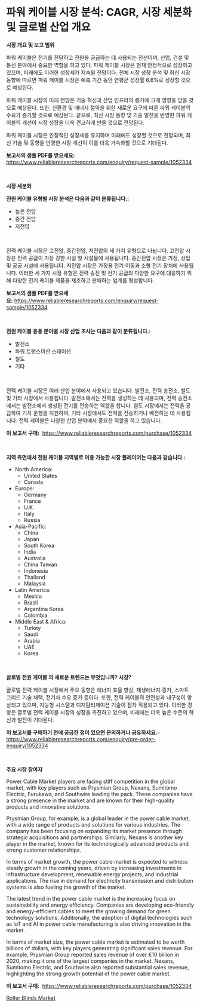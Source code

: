 <p><h1>파워 케이블 시장 분석: CAGR, 시장 세분화 및 글로벌 산업 개요</h1></p><p><strong>시장 개요 및 보고 범위</strong></p>
<p><p>파워 케이블은 전기를 전달하고 전원을 공급하는 데 사용되는 전선이며, 산업, 건설 및 통신 분야에서 중요한 역할을 하고 있다. 파워 케이블 시장은 현재 안정적으로 성장하고 있으며, 미래에도 이러한 성장세가 지속될 전망이다. 전체 시장 성장 분석 및 최신 시장 동향에 따르면 파워 케이블 시장은 예측 기간 동안 연평균 성장률 6.6%로 성장할 것으로 예상된다. </p><p>파워 케이블 시장의 미래 전망은 기술 혁신과 산업 인프라의 증가에 크게 영향을 받을 것으로 예상된다. 또한, 친환경 및 에너지 절약을 위한 새로운 요구에 따른 파워 케이블의 수요가 증가할 것으로 예상된다. 끝으로, 최신 시장 동향 및 기술 발전을 반영한 파워 케이블의 개선이 시장 성장을 더욱 견고하게 만들 것으로 전망된다.</p><p>파워 케이블 시장은 안정적인 성장세를 유지하며 미래에도 성장할 것으로 전망되며, 최신 기술 및 동향을 반영한 시장 개선이 이를 더욱 가속화할 것으로 기대된다.</p></p>
<p><strong>보고서의 샘플 PDF를 받으세요:</strong> <a href="https://www.reliableresearchreports.com/enquiry/request-sample/1052334">https://www.reliableresearchreports.com/enquiry/request-sample/1052334</a></p>
<p>&nbsp;</p>
<p><strong>시장 세분화</strong></p>
<p><strong>전원 케이블 유형별 시장 분석은 다음과 같이 분류됩니다.:</strong></p>
<p><ul><li>높은 전압</li><li>중간 전압</li><li>저전압</li></ul></p>
<p>&nbsp;</p>
<p><p>전력 케이블 시장은 고전압, 중간전압, 저전압의 세 가지 유형으로 나뉩니다. 고전압 시장은 전력 공급이 가장 강한 시설 및 시설물에 사용됩니다. 중간전압 시장은 가정, 상업 및 공공 시설에 사용됩니다. 저전압 시장은 가정용 전기 이동과 소형 전기 장치에 사용됩니다. 이러한 세 가지 시장 유형은 전력 송전 및 전기 공급의 다양한 요구에 대응하기 위해 다양한 전기 케이블 제품을 제조하고 판매하는 업계를 형성합니다.</p></p>
<p><strong>보고서의 샘플 PDF를 받으세요:</strong>&nbsp;<a href="https://www.reliableresearchreports.com/enquiry/request-sample/1052334">https://www.reliableresearchreports.com/enquiry/request-sample/1052334</a></p>
<p>&nbsp;</p>
<p><strong> 전원 케이블 응용 분야별 시장 산업 조사는 다음과 같이 분류됩니다.:</strong></p>
<p><ul><li>발전소</li><li>파워 트랜스미션 스테이션</li><li>철도</li><li>기타</li></ul></p>
<p>&nbsp;</p>
<p><p>전력 케이블 시장은 여러 산업 분야에서 사용되고 있습니다. 발전소, 전력 송전소, 철도 및 기타 시장에서 사용됩니다. 발전소에서는 전력을 생성하는 데 사용되며, 전력 송전소에서는 발전소에서 생성된 전기를 전송하는 역할을 합니다. 철도 시장에서는 전력을 공급하여 기차 운행을 지원하며, 기타 시장에서도 전력을 전송하거나 배전하는 데 사용됩니다. 전력 케이블은 다양한 산업 분야에서 중요한 역할을 하고 있습니다.</p></p>
<p><strong>이 보고서 구매:</strong>&nbsp; <a href="https://www.reliableresearchreports.com/purchase/1052334">https://www.reliableresearchreports.com/purchase/1052334</a></p>
<p>&nbsp;</p>
<p><strong>지역 측면에서 전원 케이블 지역별로 이용 가능한 시장 플레이어는 다음과 같습니다.:</strong></p>
<p><ul>
    <li>
        North America:
        <ul>
            <li>United States</li>
            <li>Canada</li>
        </ul>
    </li>
    <li>
        Europe:
        <ul>
            <li>Germany</li>
            <li>France</li>
            <li>U.K.</li>
            <li>Italy</li>
            <li>Russia</li>
        </ul>
    </li>
    <li>
        Asia-Pacific:
        <ul>
            <li>China</li>
            <li>Japan</li>
            <li>South Korea</li>
            <li>India</li>
            <li>Australia</li>
            <li>China Taiwan</li>
            <li>Indonesia</li>
            <li>Thailand</li>
            <li>Malaysia</li>
        </ul>
    </li>
    <li>
        Latin America:
        <ul>
            <li>Mexico</li>
            <li>Brazil</li>
            <li>Argentina Korea</li>
            <li>Colombia</li>
        </ul>
    </li>
    <li>
        Middle East & Africa:
        <ul>
            <li>Turkey</li>
            <li>Saudi</li>
            <li>Arabia</li>
            <li>UAE</li>
            <li>Korea</li>
        </ul>
    </li>
    </ul></p>
<p>&nbsp;</p>
<p><strong>글로벌 전원 케이블 의 새로운 트렌드는 무엇입니까? 시장?</strong></p>
<p><p>글로벌 전력 케이블 시장에서 주요 동향은 에너지 효율 향상, 재생에너지 증가, 스마트 그리드 기술 채택, 전기차 수요 증가 등이다. 또한, 전력 케이블의 안전성과 내구성이 향상되고 있으며, 지능형 시스템과 디지턈리제이션 기술이 점차 적용되고 있다. 이러한 경향은 글로벌 전력 케이블 시장의 성장을 촉진하고 있으며, 미래에는 더욱 높은 수준의 혁신과 발전이 기대된다.</p></p>
<p><strong>이 보고서를 구매하기 전에 궁금한 점이 있으면 문의하거나 공유하세요.</strong>- <a href="https://www.reliableresearchreports.com/enquiry/pre-order-enquiry/1052334">https://www.reliableresearchreports.com/enquiry/pre-order-enquiry/1052334</a></p>
<p>&nbsp;</p>
<p><strong>주요 시장 참여자</strong></p>
<p><p>Power Cable Market players are facing stiff competition in the global market, with key players such as Prysmian Group, Nexans, Sumitomo Electric, Furukawa, and Southwire leading the pack. These companies have a strong presence in the market and are known for their high-quality products and innovative solutions.</p><p>Prysmian Group, for example, is a global leader in the power cable market, with a wide range of products and solutions for various industries. The company has been focusing on expanding its market presence through strategic acquisitions and partnerships. Similarly, Nexans is another key player in the market, known for its technologically advanced products and strong customer relationships.</p><p>In terms of market growth, the power cable market is expected to witness steady growth in the coming years, driven by increasing investments in infrastructure development, renewable energy projects, and industrial applications. The rise in demand for electricity transmission and distribution systems is also fueling the growth of the market.</p><p>The latest trend in the power cable market is the increasing focus on sustainability and energy efficiency. Companies are developing eco-friendly and energy-efficient cables to meet the growing demand for green technology solutions. Additionally, the adoption of digital technologies such as IoT and AI in power cable manufacturing is also driving innovation in the market.</p><p>In terms of market size, the power cable market is estimated to be worth billions of dollars, with key players generating significant sales revenue. For example, Prysmian Group reported sales revenue of over €10 billion in 2020, making it one of the largest companies in the market. Nexans, Sumitomo Electric, and Southwire also reported substantial sales revenue, highlighting the strong growth potential of the power cable market.</p></p>
<p><strong>이 보고서 구매:</strong>&nbsp;&nbsp;<a href="https://www.reliableresearchreports.com/purchase/1052334">https://www.reliableresearchreports.com/purchase/1052334</a></p>
<p><p><a href="https://github.com/kosella/Market-Research-Report-List-2/blob/main/roller-blinds-market.md">Roller Blinds Market</a></p></p>
